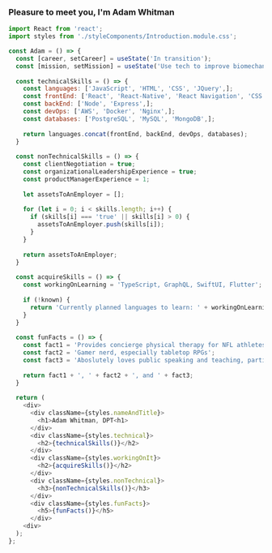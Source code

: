 ### Pleasure to meet you, I'm Adam Whitman
```javascript
import React from 'react';
import styles from './styleComponents/Introduction.module.css';

const Adam = () => {
  const [career, setCareer] = useState('In transition');
  const [mission, setMission] = useState('Use tech to improve biomechanical analsysis of patient movement faults');
  
  const technicalSkills = () => {
    const languages: ['JavaScript', 'HTML', 'CSS', 'JQuery',];
    const frontEnd: ['React', 'React-Native', 'React Navigation', 'CSS Modules', 'Webpack', 'Babel', 'Axios',];
    const backEnd: ['Node', 'Express',];
    const devOps: ['AWS', 'Docker', 'Nginx',];
    const databases: ['PostgreSQL', 'MySQL', 'MongoDB',];
    
    return languages.concat(frontEnd, backEnd, devOps, databases);
  }
  
  const nonTechnicalSkills = () => {
    const clientNegotiation = true;
    const organizationalLeadershipExperience = true;
    const productManagerExperience = 1;
    
    let assetsToAnEmployer = [];
    
    for (let i = 0; i < skills.length; i++) {
      if (skills[i] === 'true' || skills[i] > 0) {
        assetsToAnEmployer.push(skills[i]);
      }
    }
    
    return assetsToAnEmployer;
  }
  
  const acquireSkills = () => {
    const workingOnLearning = 'TypeScript, GraphQL, SwiftUI, Flutter'; 
  
    if (!known) {
      return 'Currently planned languages to learn: ' + workingOnLearning;
    }
  }
  
  const funFacts = () => {
    const fact1 = 'Provides concierge physical therapy for NFL athletes';
    const fact2 = 'Gamer nerd, especially tabletop RPGs';
    const fact3 = 'Aboslutely loves public speaking and teaching, particularly regarding the human body and movement';
    
    return fact1 + ', ' + fact2 + ', and ' + fact3;
  }
  
  return (
    <div>
      <div className={styles.nameAndTitle}>
        <h1>Adam Whitman, DPT<h1>
      </div>
      <div className={styles.technical}>
        <h2>{technicalSkills()}</h2>
      </div>
      <div className={styles.workingOnIt}>
        <h2>{acquireSkills()}</h2>
      </div>
      <div className={styles.nonTechnical}>
        <h3>{nonTechnicalSkills()}</h3>
      </div>
      <div className={styles.funFacts}>
        <h5>{funFacts()}</h5>
      </div>
    <div>
  );
};
```

<!--
**emagdaeh/emagdaeh** is a ✨ _special_ ✨ repository because its `README.md` (this file) appears on your GitHub profile.

Here are some ideas to get you started:

- 🔭 I’m currently working on ...
- 🌱 I’m currently learning ...
- 👯 I’m looking to collaborate on ...
- 🤔 I’m looking for help with ...
- 💬 Ask me about ...
- 📫 How to reach me: ...
- 😄 Pronouns: ...
- ⚡ Fun fact: ...
-->

